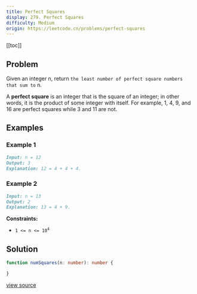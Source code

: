 ```yaml
---
title: Perfect Squares
display: 279. Perfect Squares
difficulty: Medium
origin: https://leetcode.cn/problems/perfect-squares
---
```


[[toc]]

## Problem

Given an integer n, return `the least number of perfect square numbers that sum to` n.

A **perfect square** is an integer that is the square of an integer; in other words, it is the product of some integer with itself. For example, 1, 4, 9, and 16 are perfect squares while 3 and 11 are not.

## Examples

### Example 1

```md
Input: n = 12
Output: 3
Explanation: 12 = 4 + 4 + 4.
```

### Example 2

```md
Input: n = 13
Output: 2
Explanation: 13 = 4 + 9.
```

**Constraints:**

- <code>1 &lt;= n &lt;= 10<sup>4</sup></code>

## Solution

```ts
function numSquares(n: number): number {

}
```

[view source](https://leetcode.cn/problems/perfect-squares)
